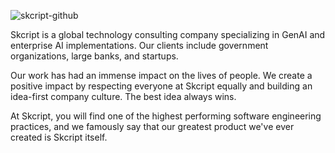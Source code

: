 ![skcript-github](https://github.com/skcript/.github/assets/973265/29975c8a-bb72-41ff-b234-b8626839757c)

Skcript is a global technology consulting company specializing in GenAI and enterprise AI implementations. Our clients include government organizations, large banks, and startups.

Our work has had an immense impact on the lives of people. We create a positive impact by respecting everyone at Skcript equally and building an idea-first company culture. The best idea always wins.

At Skcript, you will find one of the highest performing software engineering practices, and we famously say that our greatest product we've ever created is Skcript itself.
